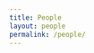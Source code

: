 ```yaml
---
title: People
layout: people
permalink: /people/
---
```


<!-- This page is automatically generated by the layout for people, markdown content will be ignored! -->
